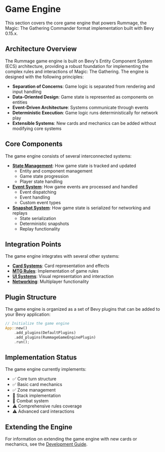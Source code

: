 # Game Engine

This section covers the core game engine that powers Rummage, the Magic: The Gathering Commander format implementation built with Bevy 0.15.x.

## Architecture Overview

The Rummage game engine is built on Bevy's Entity Component System (ECS) architecture, providing a robust foundation for implementing the complex rules and interactions of Magic: The Gathering. The engine is designed with the following principles:

- **Separation of Concerns**: Game logic is separated from rendering and input handling
- **Data-Oriented Design**: Game state is represented as components on entities
- **Event-Driven Architecture**: Systems communicate through events
- **Deterministic Execution**: Game logic runs deterministically for network play
- **Extensible Systems**: New cards and mechanics can be added without modifying core systems

## Core Components

The game engine consists of several interconnected systems:

- **[State Management](state/index.md)**: How game state is tracked and updated
  - Entity and component management
  - Game state progression
  - Player state handling
- **[Event System](events/index.md)**: How game events are processed and handled
  - Event dispatching
  - Event handling
  - Custom event types
- **[Snapshot System](../core_systems/snapshot/index.md)**: How game state is serialized for networking and replays
  - State serialization
  - Deterministic snapshots
  - Replay functionality

## Integration Points

The game engine integrates with several other systems:

- **[Card Systems](../card_systems/index.md)**: Card representation and effects
- **[MTG Rules](../mtg_rules/index.md)**: Implementation of game rules
- **[UI Systems](../game_gui/index.md)**: Visual representation and interaction
- **[Networking](../networking/index.md)**: Multiplayer functionality

## Plugin Structure

The game engine is organized as a set of Bevy plugins that can be added to your Bevy application:

```rust
// Initialize the game engine
App::new()
    .add_plugins(DefaultPlugins)
    .add_plugins(RummageGameEnginePlugin)
    .run();
```

## Implementation Status

The game engine currently implements:

- ✅ Core turn structure
- ✅ Basic card mechanics
- ✅ Zone management
- 🔄 Stack implementation
- 🔄 Combat system
- ⚠️ Comprehensive rules coverage
- ⚠️ Advanced card interactions

## Extending the Engine

For information on extending the game engine with new cards or mechanics, see the [Development Guide](../development/index.md). 
